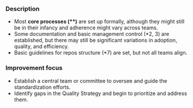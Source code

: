 ### Description

-   Most **core processes (\*\*)** are set up formally, although they might still be in their infancy and adherence might vary across teams.
-   Some documentation and basic management control (\*2, 3) are established, but there may still be significant variations in adoption, quality, and efficiency.
-   Basic guidelines for repos structure (\*7) are set, but not all teams align.

### Improvement focus

-   Establish a central team or committee to oversee and guide the standardization efforts.
-   Identify gaps in the Quality Strategy and begin to prioritize and address them.
